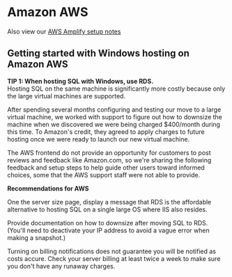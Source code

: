 # Amazon AWS

Also view our [AWS Amplify setup notes](amplify)  

## Getting started with Windows hosting on Amazon AWS  

**TIP 1: When hosting SQL with Windows, use RDS.**  
Hosting SQL on the same machine is significantly more costly because only the large virtual machines are supported.   

After spending several months configuring and testing our move to a large virtual machine, we worked with support to figure out how to downsize the machine when we discovered we were being charged $400/month during this time. To Amazon's credit, they agreed to apply charges to future hosting once we were ready to launch our new virtual machine.  

The AWS frontend do not provide an opportunity for customers to post reviews and feedback like Amazon.com, so we're sharing the following feedback and setup steps to help guide other users toward informed choices, some that the AWS support staff were not able to provide.  

**Recommendations for AWS**

One the server size page, display a message that RDS is the affordable alternative to hosting SQL on a single large OS where IIS also resides.  

Provide documentation on how to downsize after moving SQL to RDS. (You'll need to deactivate your IP address to avoid a vague error when making a snapshot.)  

Turning on billing notifications does not guarantee you will be notified as costs accure. Check your server billing at least twice a week to make sure you don't have any runaway charges.  